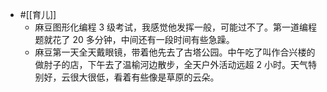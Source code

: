 - #[[育儿]]
    - 麻豆图形化编程 3 级考试，我感觉他发挥一般，可能过不了。第一道编程题就花了 20 多分钟，中间还有一段时间有些急躁。
    - 麻豆第一天全天戴眼镜，带着他先去了古塔公园。中午吃了叫作合兴楼的做肘子的店，下午去了温榆河边散步，全天户外活动远超 2 小时。天气特别好，云很大很低，看着有些像是草原的云朵。
